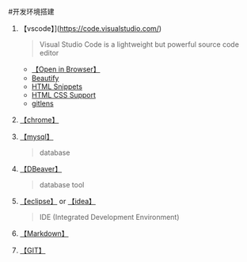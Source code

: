 #开发环境搭建

1. 【vscode】](https://code.visualstudio.com/)

   > Visual Studio Code is a lightweight but powerful source code editor

   - [【Open in Browser】](https://marketplace.visualstudio.com/items?itemName=techer.open-in-browser)
   - [Beautify](https://marketplace.visualstudio.com/items?itemName=HookyQR.beautify)
   - [HTML Snippets](https://marketplace.visualstudio.com/items?itemName=abusaidm.html-snippets)
   - [HTML CSS Support](https://marketplace.visualstudio.com/items?itemName=ecmel.vscode-html-css)
   - [gitlens](https://marketplace.visualstudio.com/items?itemName=eamodio.gitlens)

2. [【chrome】](http://chrome.com/)

3. [【mysql】](https://www.mysql.com/)

   > database

4. [【DBeaver】](https://dbeaver.io/)

   > database tool

5. [【eclipse】](https://www.eclipse.org/downloads/) or [【idea】](https://www.jetbrains.com/idea/)

   > IDE (Integrated Development Environment)

6. [【Markdown】]()

7. [【GIT】](https://git-scm.com/download)